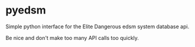 # pyedsm
Simple python interface for the Elite Dangerous edsm system database api.

Be nice and don't make too many API calls too quickly.
